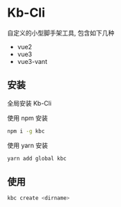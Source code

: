 # Kb-Cli

自定义的小型脚手架工具, 包含如下几种

- vue2
- vue3
- vue3-vant

## 安装

全局安装 Kb-Cli

使用 npm 安装

```sh
npm i -g kbc
```

使用 yarn 安装

```sh
yarn add global kbc
```

## 使用

```sh
kbc create <dirname>
```

